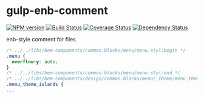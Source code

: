 gulp-enb-comment
================
[![NPM version](http://img.shields.io/npm/v/gulp-enb-comment.svg?style=flat)](http://www.npmjs.org/package/gulp-enb-comment) [![Build Status](http://img.shields.io/travis/Yeti-or/gulp-enb-comment/master.svg?style=flat&label=tests)](https://travis-ci.org/Yeti-or/gulp-enb-comment) [![Coverage Status](https://img.shields.io/coveralls/Yeti-or/gulp-enb-comment.svg?branch=master&style=flat)](https://coveralls.io/r/Yeti-or/gulp-enb-commnet) [![Dependency Status](http://img.shields.io/david/Yeti-or/gulp-enb-comment.svg?style=flat)](https://david-dm.org/Yeti-or/gulp-enb-comment)




enb-style comment for files

```css
/* ../../libs/bem-components/common.blocks/menu/menu.styl:begin */
.menu {
  overflow-y: auto;
}
/* ../../libs/bem-components/common.blocks/menu/menu.styl:end */
/* ../../libs/bem-components/design/common.blocks/menu/_theme/menu_theme_islands.styl:begin */
.menu_theme_islands {
...
```
